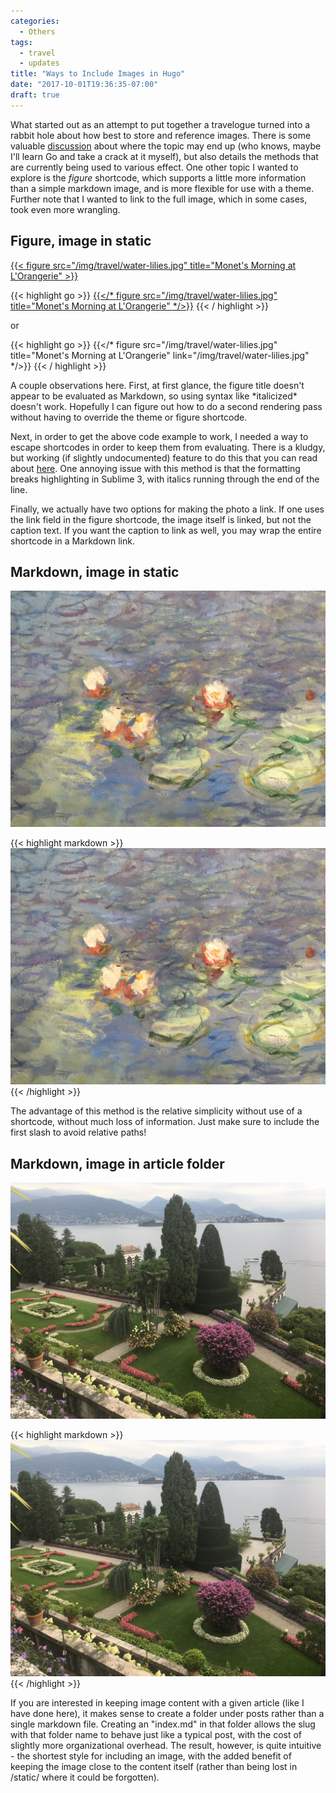 ```yaml
---
categories:
  - Others
tags:
  - travel
  - updates
title: "Ways to Include Images in Hugo"
date: "2017-10-01T19:36:35-07:00"
draft: true
---
```


What started out as an attempt to put together a travelogue turned into a rabbit hole about how best to store and reference images. There is some valuable [discussion](https://github.com/gohugoio/hugo/issues/3651) about where the topic may end up (who knows, maybe I'll learn Go and take a crack at it myself), but also details the methods that are currently being used to various effect. One other topic I wanted to explore is the *figure* shortcode, which supports a little more information than a simple markdown image, and is more flexible for use with a theme. Further note that I wanted to link to the full image, which in some cases, took even more wrangling.

## Figure, image in static

[{{< figure src="/img/travel/water-lilies.jpg" title="Monet's Morning at L'Orangerie" >}}](/img/travel/water-lilies.jpg)

{{< highlight go >}}
[{{</* figure src="/img/travel/water-lilies.jpg" title="Monet's Morning at L'Orangerie" */>}}](/img/travel/water-lilies.jpg)
{{< / highlight >}}

or

{{< highlight go >}}
{{</* figure src="/img/travel/water-lilies.jpg" title="Monet's Morning at L'Orangerie" link="/img/travel/water-lilies.jpg" */>}}
{{< / highlight >}}


A couple observations here. First, at first glance, the figure title doesn't appear to be evaluated as Markdown, so using syntax like \*italicized\* doesn't work. Hopefully I can figure out how to do a second rendering pass without having to override the theme or figure shortcode.

Next, in order to get the above code example to work, I needed a way to escape shortcodes in order to keep them from evaluating. There is a kludgy, but working (if slightly undocumented) feature to do this that you can read about [here](https://discourse.gohugo.io/t/a-way-to-mark-plain-text-and-stop-hugo-from-interpreting/1325/2). One annoying issue with this method is that the formatting breaks highlighting in Sublime 3, with italics running through the end of the line.

Finally, we actually have two options for making the photo a link. If one uses the link field in the figure shortcode, the image itself is linked, but not the caption text. If you want the caption to link as well, you may wrap the entire shortcode in a Markdown link.

## Markdown, image in static

[![Water Lilies](/img/travel/water-lilies.jpg)](/img/travel/water-lilies.jpg)

{{< highlight markdown >}}
[![Water Lilies](/img/travel/water-lilies.jpg)](/img/travel/water-lilies.jpg)
{{< /highlight >}}

The advantage of this method is the relative simplicity without use of a shortcode, without much loss of information. Just make sure to include the first slash to avoid relative paths!

## Markdown, image in article folder
[![Isola Bella](isola-bella.jpg)](isola-bella.jpg)

{{< highlight markdown >}}
[![Isola Bella](isola-bella.jpg)](isola-bella.jpg)
{{< /highlight >}}

If you are interested in keeping image content with a given article (like I have done here), it makes sense to create a folder under posts rather than a single markdown file. Creating an "index.md" in that folder allows the slug with that folder name to behave just like a typical post, with the cost of slightly more organizational overhead. The result, however, is quite intuitive - the shortest style for including an image, with the added benefit of keeping the image close to the content itself (rather than being lost in /static/ where it could be forgotten).

